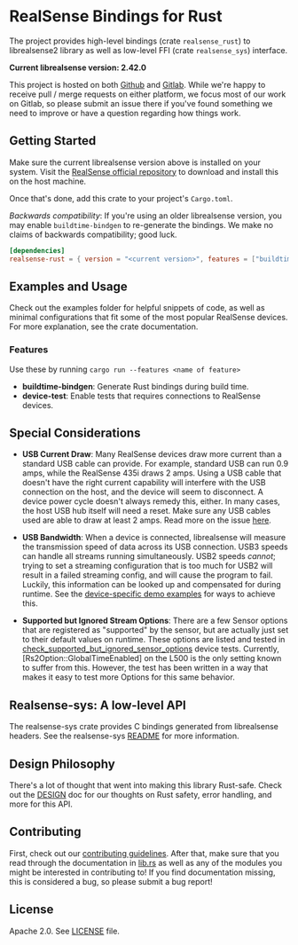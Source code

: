 # RealSense Bindings for Rust

The project provides high-level bindings (crate `realsense_rust`) to librealsense2 library as well as low-level FFI
(crate `realsense_sys`) interface.

**Current librealsense version: 2.42.0**

This project is hosted on both [Github](https://github.com/Tangram-Vision/realsense-rust) and
[Gitlab](https://gitlab.com/tangram-vision-oss/realsense-rust/). While we're happy to receive pull / merge requests on
either platform, we focus most of our work on Gitlab, so please submit an issue there if you've found something we need
to improve or have a question regarding how things work.

## Getting Started

Make sure the current librealsense version above is installed on your system. Visit the [RealSense official
repository](https://github.com/IntelRealSense/librealsense) to download and install this on the host machine.

Once that's done, add this crate to your project's `Cargo.toml`.

*Backwards compatibility*: If you're using an older librealsense version, you may enable `buildtime-bindgen` to
re-generate the bindings. We make no claims of backwards compatibility; good luck.

```toml
[dependencies]
realsense-rust = { version = "<current version>", features = ["buildtime-bindgen"] }
```

## Examples and Usage

Check out the examples folder for helpful snippets of code, as well as minimal configurations that fit some of the most
popular RealSense devices. For more explanation, see the crate documentation.

### Features

Use these by running `cargo run --features <name of feature>`

- **buildtime-bindgen**: Generate Rust bindings during build time.
- **device-test**: Enable tests that requires connections to RealSense devices.

## Special Considerations

- **USB Current Draw**: Many RealSense devices draw more current than a standard USB cable can provide. For example,
  standard USB can run 0.9 amps, while the RealSense 435i draws 2 amps. Using a USB cable that doesn't have the right
  current capability will interfere with the USB connection on the host, and the device will seem to disconnect. A
  device power cycle doesn't always remedy this, either. In many cases, the host USB hub itself will need a reset. Make
  sure any USB cables used are able to draw at least 2 amps. Read more on the issue
  [here](https://support.intelrealsense.com/hc/en-us/community/posts/360033595714-D435-USB-connection-issues).

- **USB Bandwidth**: When a device is connected, librealsense will measure the transmission speed of data across its USB
  connection. USB3 speeds can handle all streams running simultaneously. USB2 speeds _cannot_; trying to set a streaming
  configuration that is too much for USB2 will result in a failed streaming config, and will cause the program to fail.
  Luckily, this information can be looked up and compensated for during runtime. See the [device-specific demo
  examples](examples/) for ways to achieve this.

- **Supported but Ignored Stream Options**: There are a few Sensor options that are registered as "supported" by the
  sensor, but are actually just set to their default values on runtime. These options are listed and tested in
  [check_supported_but_ignored_sensor_options](./tests/connectivity_l500.rs) device tests. Currently,
  [Rs2Option::GlobalTimeEnabled] on the L500 is the only setting known to suffer from this. However, the test has been
  written in a way that makes it easy to test more Options for this same behavior.

## Realsense-sys: A low-level API

The realsense-sys crate provides C bindings generated from librealsense headers. See the realsense-sys
[README](./realsense-sys/README.md) for more information. 

## Design Philosophy

There's a lot of thought that went into making this library Rust-safe. Check out the [DESIGN](DESIGN.md) doc for our thoughts on
Rust safety, error handling, and more for this API. 

## Contributing

First, check out our [contributing guidelines](CONTRIBUTING.md). After that, make sure that you read through the
documentation in [lib.rs](src/lib.rs) as well as any of the modules you might be interested in contributing to! If you
find documentation missing, this is considered a bug, so please submit a bug report!

## License

Apache 2.0. See [LICENSE](LICENSE) file.